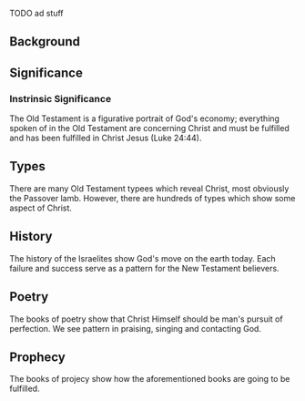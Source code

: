 TODO ad stuff

## Background

## Significance

### Instrinsic Significance

The Old Testament is a figurative portrait of God's economy; everything spoken of in the Old Testament are concerning Christ and must be fulfilled and has been fulfilled in Christ Jesus (Luke 24:44).

## Types

There are many Old Testament typees which reveal Christ, most obviously the Passover lamb. However, there are hundreds of types which show some aspect of Christ. 

## History

The history of the Israelites show God's move on the earth today. Each failure and success serve as a pattern for the New Testament believers. 

## Poetry

The books of poetry show that Christ Himself should be man's pursuit of perfection. We see pattern in praising, singing and contacting God.

## Prophecy

The books of projecy show how the aforementioned books are going to be fulfilled. 

